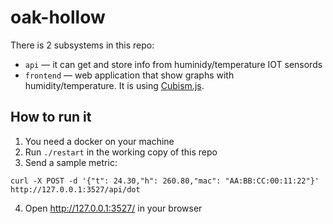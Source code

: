 # oak-hollow

There is 2 subsystems in this repo:

 * `api` — it can get and store info from huminidy/temperature IOT sensords
 * `frontend` — web application that show graphs with humidity/temperature. It is using [Cubism.js](https://github.com/square/cubism).

## How to run it

 1. You need a docker on your machine
 2. Run `./restart` in the working copy of this repo
 3. Send a sample metric:
```
curl -X POST -d '{"t": 24.30,"h": 260.80,"mac": "AA:BB:CC:00:11:22"}' http://127.0.0.1:3527/api/dot
```
 4. Open http://127.0.0.1:3527/ in your browser
